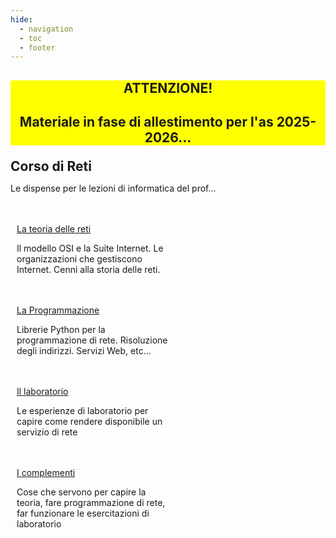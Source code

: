 ```yaml
---
hide:
  - navigation
  - toc
  - footer
---
```

<style>
.w3-row:after,.w3-row:before{content:"";display:table;clear:both}
.w3-half{float:left;width:100%;}
@media (min-width:601px){.w3-half{width:49.99999%}}
</style>

<body>
<!-- style="background: #4051b5; background:linear-gradient(#4051b5 0%, #4051b5 20%, #C4D5F9 100%);"> -->

<!-- xxxxxxxxxxxxxxxxxxxxxxxxxxxxxxxxxxxxxxxxxxxxxxxxxxxxxxxxxxxxxxxxxxxxxxxxxxxxxxx -->
<div class="" style="background:yellow; text-align:center">
<h2>ATTENZIONE!<h2>
<p><b>Materiale in fase di allestimento per l'as 2025-2026...</b></p>
</div>

<!-- xxxxxxxxxxxxxxxxxxxxxxxxxxxxxxxxxxxxxxxxxxxxxxxxxxxxxxxxxxxxxxxxxxxxxxxxxxxxxxx -->
<section class="">

<h1 style="font-weight:bold;margin:0px">Corso di Reti</h1>
<p>Le dispense per le lezioni di informatica del prof...</p>

<br>
<br>

</section>

<!-- xxxxxxxxxxxxxxxxxxxxxxxxxxxxxxxxxxxxxxxxxxxxxxxxxxxxxxxxxxxxxxxxxxxxxxxxxxxxxxx -->
<section class="">

<div class="w3-row">

<div class="w3-half" style="padding:0 10px">
<a href="teoria/00_intro/" class="md-button md-button--primary" style="width:250px">La teoria delle reti</a>
<p>Il modello OSI e la Suite Internet. Le organizzazioni che gestiscono Internet. Cenni alla storia delle reti.</p>
<br>
<br>
</div>

<div class="w3-half" style="padding:0 10px">
<a href="programmazione/00_intro/" class="md-button" style="width:250px">La Programmazione</a>
<p>Librerie Python per la programmazione di rete. Risoluzione degli indirizzi. Servizi Web, etc...</p>
<br>
<br>
</div>

<div class="w3-half" style="padding:0 10px">
<a href="laboratorio/00_intro/" class="md-button" style="width:250px">Il laboratorio</a>
<p>Le esperienze di laboratorio per capire come rendere disponibile un servizio di rete</p>

<br>
<br>
</div>

<div class="w3-half" style="padding:0 10px">
<a href="complementi/00_intro/" class="md-button" style="width:250px">I complementi</a>
<p>Cose che servono per capire la teoria, fare programmazione di rete, far funzionare le esercitazioni di laboratorio</p>
<br>
<br>
</div>

</div>

</section>

</body>

